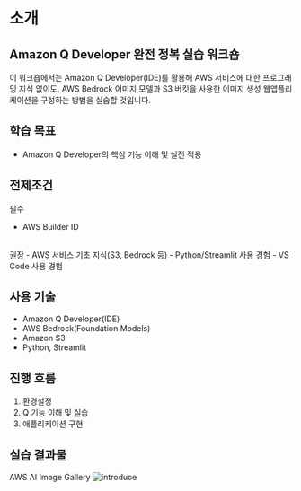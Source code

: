 # 소개
## Amazon Q Developer 완전 정복 실습 워크숍
이 워크숍에서는 Amazon Q Developer(IDE)를 활용해 AWS 서비스에 대한 프로그래밍 지식 없이도, AWS Bedrock 이미지 모델과 S3 버킷을 사용한 이미지 생성 웹앱플리케이션을 구성하는 방법을 실습할 것입니다.

## 학습 목표
- Amazon Q Developer의 핵심 기능 이해 및 실전 적용

## 전제조건
필수
  - AWS Builder ID
<br>
권장
  - AWS 서비스 기초 지식(S3, Bedrock 등)
  - Python/Streamlit 사용 경험
  - VS Code 사용 경험

## 사용 기술
- Amazon Q Developer(IDE)
- AWS Bedrock(Foundation Models)
- Amazon S3
- Python, Streamlit

## 진행 흐름
1. 환경설정
2. Q 기능 이해 및 실습
3. 애플리케이션 구현

## 실습 결과물
AWS AI Image Gallery
![introduce](./images/introduce1.gif)